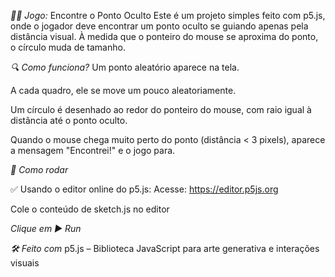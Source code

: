 *🕵️‍♂️ Jogo:* Encontre o Ponto Oculto
Este é um projeto simples feito com p5.js, onde o jogador deve encontrar um ponto oculto se guiando apenas pela distância visual. À medida que o ponteiro do mouse se aproxima do ponto, o círculo muda de tamanho.

*🔍 Como funciona?*
Um ponto aleatório aparece na tela.

A cada quadro, ele se move um pouco aleatoriamente.

Um círculo é desenhado ao redor do ponteiro do mouse, com raio igual à distância até o ponto oculto.

Quando o mouse chega muito perto do ponto (distância < 3 pixels), aparece a mensagem "Encontrei!" e o jogo para.

*🚀 Como rodar*

✅ Usando o editor online do p5.js:
Acesse: https://editor.p5js.org

Cole o conteúdo de sketch.js no editor

*Clique em ▶️ Run*

*🛠️ Feito com*
p5.js – Biblioteca JavaScript para arte generativa e interações visuais

